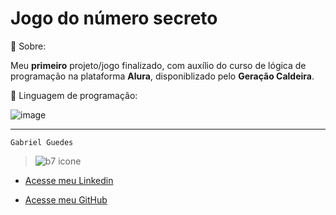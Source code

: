 # Jogo do número secreto 

🔖 Sobre:

Meu **primeiro** projeto/jogo finalizado, com auxílio do curso de lógica de programação na plataforma **Alura**, disponiblizado pelo **Geração Caldeira**.

🚀 Linguagem de programação:

![image](https://github.com/byelziin/numero-secreto/assets/174073319/43a247ff-246a-4430-931a-ec5d6ca6d0e1)

***

    Gabriel Guedes


> ![b7 icone](https://github.com/user-attachments/assets/5ff168ec-fe6e-430f-aa16-171a5d226c34)



* [Acesse meu Linkedin](https://www.linkedin.com/in/gabriel-guedes-391155264/)

* [Acesse meu GitHub](https://github.com/byelziin)

